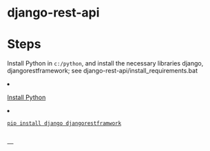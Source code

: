# django-rest-api

# Steps
  Install Python in <code>c:/python</code>, and install the necessary libraries django, djangorestframework; see django-rest-api/install_requirements.bat
  <li><p dir="auto"><a href="https://https://www.python.org/downloads//" rel="nofollow">Install Python</p></li> 
  <li>
  <p ><code>pip install django djangorestframwork</p>
  </li>
